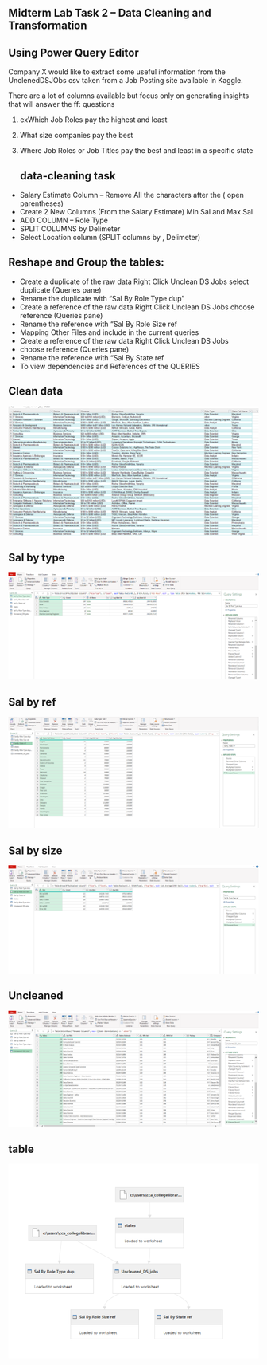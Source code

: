 ## Midterm Lab Task 2 – Data Cleaning and Transformation 
## Using Power Query Editor

Company X would like to extract some useful information from the UnclenedDSJObs csv taken
from a Job Posting site available in Kaggle. 

There are a lot of columns available but focus only
on generating insights that will answer the ff: questions

1. exWhich Job Roles pay the highest and least
2. What size companies pay the best
3. Where Job Roles or Job Titles pay the best and least in a specific state

   ## data-cleaning task
- Salary Estimate Column – Remove All the characters after the ( open
parentheses)
 - Create 2 New Columns (From the Salary Estimate) Min Sal and Max Sal
 - ADD COLUMN – Role Type
 - SPLIT COLUMNS by Delimeter
 - Select Location column (SPLIT columns by , Delimeter)
## Reshape and Group the tables:
- Create a duplicate of the raw data Right Click Unclean DS Jobs select
duplicate (Queries pane)
- Rename the duplicate with “Sal By Role Type dup”
- Create a reference of the raw data Right Click Unclean DS Jobs
choose reference (Queries pane)
- Rename the reference with “Sal By Role Size ref
- Mapping Other Files and include in the current queries
- Create a reference of the raw data Right Click Unclean DS Jobs
- choose reference (Queries pane)
- Rename the reference with “Sal By State ref
- To view dependencies and References of the QUERIES
## Clean data
<img src="clean date.png">

## Sal by type
<img src="sal by role type dup.png">

## Sal by ref
<img src="sal ref.png">

## Sal by size
<img src="sal size.png">

## Uncleaned
<img src="uncleaned.png">

## table
<img src="tables.png">

